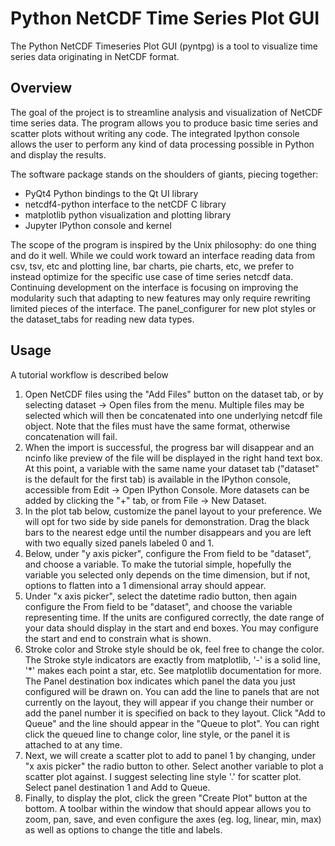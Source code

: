 # Python NetCDF Time Series Plot GUI

The Python NetCDF Timeseries Plot GUI (pyntpg) is a tool to visualize time
series data originating in NetCDF format. 

## Overview 

The goal of the project is to streamline analysis and visualization of
NetCDF time series data. The program allows you to produce basic time 
series and scatter plots without writing any code. The integrated Ipython
console allows the user to perform any kind of data processing possible
in Python and display the results. 

The software package stands on the shoulders of giants, piecing together:

* PyQt4 Python bindings to the Qt UI library
* netcdf4-python interface to the netCDF C library
* matplotlib python visualization and plotting library
* Jupyter IPython console and kernel
 
The scope of the program is inspired by the Unix philosophy: do one thing
and do it well. While we could work toward an interface reading data from
csv, tsv, etc and plotting line, bar charts, pie charts, etc, we prefer to
instead optimize for the specific use case of time series netcdf data.
Continuing development on the interface is focusing on improving the 
modularity such that adapting to new features may only require rewriting
limited pieces of the interface. The panel_configurer for new plot styles
or the dataset_tabs for reading new data types. 

## Usage

A tutorial workflow is described below 

 1. Open NetCDF files using the "Add Files" button on the dataset tab, or by 
    selecting dataset -> Open files from the menu. Multiple files may be 
    selected which will then be concatenated into one underlying netcdf file
    object. Note that the files must have the same format, otherwise 
    concatenation will fail.
 2. When the import is successful, the progress bar will disappear and an 
    ncinfo like preview of the file will be displayed in the right hand text box.
    At this point, a variable with the same name your dataset tab ("dataset" is
    the default for the first tab) is available in the IPython console, accessible
    from Edit -> Open IPython Console. More datasets can be added by clicking the
    "+" tab, or from File -> New Dataset.
 3. In the plot tab below, customize the panel layout to your preference. We will
    opt for two side by side panels for demonstration. Drag the black bars to the
    nearest edge until the number disappears and you are left with two equally 
    sized panels labeled 0 and 1. 
 4. Below, under "y axis picker", configure the From field to be "dataset", and 
    choose a variable. To make the tutorial simple, hopefully the variable you 
    selected only depends on the time dimension, but if not, options to flatten 
    into a 1 dimensional array should appear. 
 5. Under "x axis picker", select the datetime radio button, then again configure
    the From field to be "dataset", and choose the variable representing time. If
    the units are configured correctly, the date range of your data should display
    in the start and end boxes. You may configure the start and end to constrain
    what is shown.
 6. Stroke color and Stroke style should be ok, feel free to change the color. The
    Stroke style indicators are exactly from matplotlib, '-' is a solid line, '*' 
    makes each point a star, etc. See matplotlib documentation for more. The Panel 
    destination box indicates which panel the data you just configured will be 
    drawn on. You can add the line to panels that are not currently on the layout,
    they will appear if you change their number or add the panel number it is 
    specified on back to they layout. Click "Add to Queue" and the line should 
    appear in the "Queue to plot". You can right click the queued line to change
    color, line style, or the panel it is attached to at any time. 
 7. Next, we will create a scatter plot to add to panel 1 by changing, under "x
    axis picker" the radio button to other. Select another variable to plot 
    a scatter plot against. I suggest selecting line style '.' for scatter plot.
    Select panel destination 1 and Add to Queue. 
 8. Finally, to display the plot, click the green "Create Plot" button at the 
    bottom. A toolbar within the window that should appear allows you to zoom,
    pan, save, and even configure the axes (eg. log, linear, min, max) as well
    as options to change the title and labels.
    
 